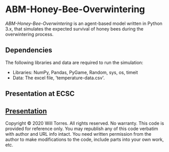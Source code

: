 # ABM-Honey-Bee-Overwintering

*ABM-Honey-Bee-Overwintering* is an agent-based model written in Python 3.x, that simulates the expected survival of honey bees during the overwintering process.

## Dependencies
The following libraries and data are required to run the simulation:

- Libraries: NumPy, Pandas, PyGame, Random, sys, os, timeit
- Data: The excel file, 'temperature-data.csv'.

## Presentation at ECSC
[Presentation](https://docs.google.com/presentation/d/11H_V60L-O2CNqjYKlyl2dlNWhs232WzGKSuSyb8gIA0/edit?usp=sharing)
----
Copyright © 2020 Will Torres. All rights reserved. No warranty. This code is provided for reference only. You may republish any of this code verbatim with author and URL info intact. You need written permission from the author to make modifications to the code, include parts into your own work, etc.

